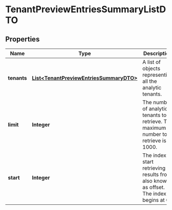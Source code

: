 

# TenantPreviewEntriesSummaryListDTO


## Properties

| Name | Type | Description | Notes |
|------------ | ------------- | ------------- | -------------|
|**tenants** | [**List&lt;TenantPreviewEntriesSummaryDTO&gt;**](TenantPreviewEntriesSummaryDTO.md) | A list of objects representing all the analytic tenants. |  [optional] |
|**limit** | **Integer** | The number of analytic tenants to retrieve. The maximum number to retrieve is 1000. |  [optional] |
|**start** | **Integer** | The index to start retrieving results from, also known as offset. The index begins at 0. |  [optional] |



